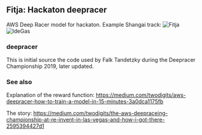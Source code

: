 ## Fitja: Hackaton deepracer 
AWS Deep Racer model for hackaton.
Example Shangai track:
![Fitja](https://github.com/acailic/hack9-deepracer/blob/master/fitja_500_shangaj.PNG)
![IdeGas](https://github.com/acailic/hack9-deepracer/blob/master/auto.PNG)
### deepracer 
This is initial source the code used by Falk Tandetzky during the Deepracer Championship 2019, later updated.
### See also

Explanation of the reward function: https://medium.com/twodigits/aws-deepracer-how-to-train-a-model-in-15-minutes-3a0dca1175fb

The story: https://medium.com/twodigits/the-aws-deepraceing-championship-at-re-invent-in-las-vegas-and-how-i-got-there-2595394427d1
